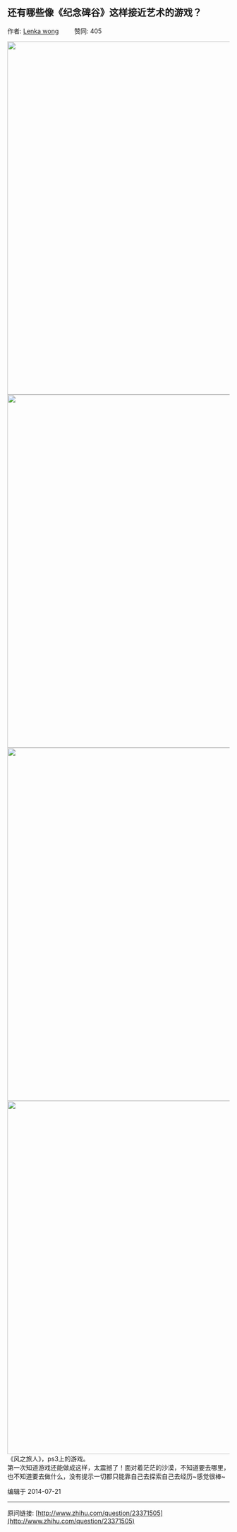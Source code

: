 ## 还有哪些像《纪念碑谷》这样接近艺术的游戏？

作者: [Lenka wong](http://www.zhihu.com/people/riki)&nbsp;&nbsp;&nbsp;&nbsp;&nbsp;&nbsp;&nbsp;&nbsp; 赞同: 405


<img src="http://pic4.zhimg.com/81aac3e606a683e71c7524f4cda3247f_b.jpg" data-rawwidth="800" data-rawheight="449" class="origin_image zh-lightbox-thumb" width="800" data-original="http://pic4.zhimg.com/81aac3e606a683e71c7524f4cda3247f_r.jpg"><img src="http://pic4.zhimg.com/6068fd3d19de73af51f37e13c57e31ff_b.jpg" data-rawwidth="800" data-rawheight="450" class="origin_image zh-lightbox-thumb" width="800" data-original="http://pic4.zhimg.com/6068fd3d19de73af51f37e13c57e31ff_r.jpg"><br><img src="http://pic2.zhimg.com/40a720c16134eefa64de0e3e7d762b15_b.jpg" data-rawwidth="800" data-rawheight="450" class="origin_image zh-lightbox-thumb" width="800" data-original="http://pic2.zhimg.com/40a720c16134eefa64de0e3e7d762b15_r.jpg"><img src="http://pic2.zhimg.com/e45f270eadb39bb3fc929094262a6b11_b.jpg" data-rawwidth="800" data-rawheight="450" class="origin_image zh-lightbox-thumb" width="800" data-original="http://pic2.zhimg.com/e45f270eadb39bb3fc929094262a6b11_r.jpg">《风之旅人》，ps3上的游戏。<br>第一次知道游戏还能做成这样，太震撼了！面对着茫茫的沙漠，不知道要去哪里，也不知道要去做什么，没有提示一切都只能靠自己去探索自己去经历~感觉很棒~



编辑于 2014-07-21



---
原问链接: [http://www.zhihu.com/question/23371505](http://www.zhihu.com/question/23371505)